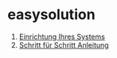 # easysolution

  1. [Einrichtung Ihres Systems](/easysolution/einrichtung.md)
  2. [Schritt für Schritt Anleitung](/easysolution/schritt-fuer-schritt-anleitung.md)
